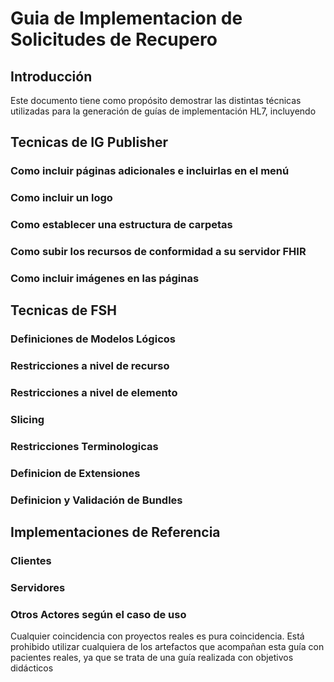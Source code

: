 # Guia de Implementacion de Solicitudes de Recupero

## Introducción

Este documento tiene como propósito demostrar las distintas técnicas utilizadas para la generación de guías de implementación HL7, incluyendo
## Tecnicas de IG Publisher
### Como incluir páginas adicionales e incluirlas en el menú
### Como incluir un logo
### Como establecer una estructura de carpetas
### Como subir los recursos de conformidad a su servidor FHIR
### Como incluir imágenes en las páginas
## Tecnicas de FSH
### Definiciones de Modelos Lógicos
### Restricciones a nivel de recurso
### Restricciones a nivel de elemento
### Slicing
### Restricciones Terminologicas
### Definicion de Extensiones
### Definicion y Validación de Bundles
## Implementaciones de Referencia
### Clientes
### Servidores
### Otros Actores según el caso de uso

Cualquier coincidencia con proyectos reales es pura coincidencia.
Está prohibido utilizar cualquiera de los artefactos que acompañan esta guía con pacientes reales, ya que se trata de una guía realizada con objetivos didácticos
